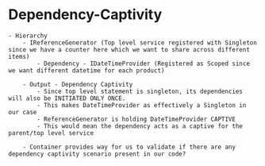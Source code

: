 # Dependency-Captivity

	- Hierarchy
		- IReferenceGenerator (Top level service registered with Singleton since we have a counter here which we want to share across different items)
			- Dependency - IDateTimeProvider (Registered as Scoped since we want different datetime for each product)

		- Output - Dependency Captivity
			- Since top level statement is singleton, its dependencies will also be INITIATED ONLY ONCE.
			- This makes DateTimeProvider as effectively a Singleton in our case
			- ReferenceGenerator is holding DateTimeProvider CAPTIVE
			- This would mean the dependency acts as a captive for the parent/top level service

		- Container provides way for us to validate if there are any dependency captivity scenario present in our code?
		